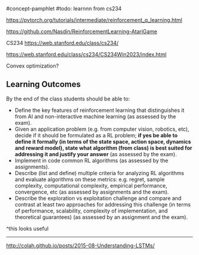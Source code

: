 #concept-pamphlet 
#todo: learnnn from cs234

https://pytorch.org/tutorials/intermediate/reinforcement_q_learning.html

https://github.com/Nasdin/ReinforcementLearning-AtariGame

CS234
https://web.stanford.edu/class/cs234/

https://web.stanford.edu/class/cs234/CS234Win2023/index.html


Convex optimization?
## Learning Outcomes

By the end of the class students should be able to:  

- Define the key features of reinforcement learning that distinguishes it from AI and non-interactive machine learning (as assessed by the exam).
- Given an application problem (e.g. from computer vision, robotics, etc), decide if it should be formulated as a RL problem; **if yes be able to define it formally (in terms of the state space, action space, dynamics and reward model), state what algorithm (from class) is best suited for addressing it and justify your answer** (as assessed by the exam).
- Implement in code common RL algorithms (as assessed by the assignments).
- Describe (list and define) multiple criteria for analyzing RL algorithms and evaluate algorithms on these metrics: e.g. regret, sample complexity, computational complexity, empirical performance, convergence, etc (as assessed by assignments and the exam).
- Describe the exploration vs exploitation challenge and compare and contrast at least two approaches for addressing this challenge (in terms of performance, scalability, complexity of implementation, and theoretical guarantees) (as assessed by an assignment and the exam).

^this looks useful


---

http://colah.github.io/posts/2015-08-Understanding-LSTMs/